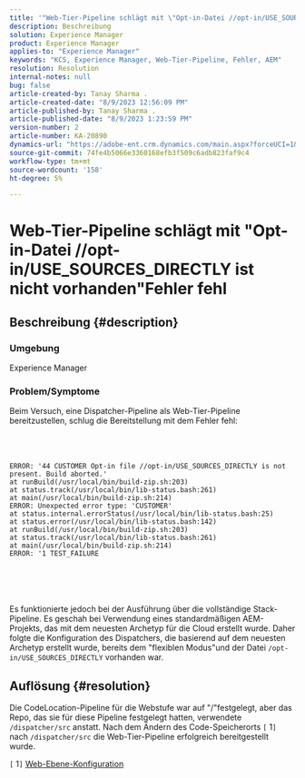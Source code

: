 ```yaml
---
title: '"Web-Tier-Pipeline schlägt mit \"Opt-in-Datei //opt-in/USE_SOURCES_DIRECTLY ist nicht vorhanden\" Fehler fehl'
description: Beschreibung
solution: Experience Manager
product: Experience Manager
applies-to: "Experience Manager"
keywords: "KCS, Experience Manager, Web-Tier-Pipeline, Fehler, AEM"
resolution: Resolution
internal-notes: null
bug: false
article-created-by: Tanay Sharma .
article-created-date: "8/9/2023 12:56:09 PM"
article-published-by: Tanay Sharma .
article-published-date: "8/9/2023 1:23:59 PM"
version-number: 2
article-number: KA-20890
dynamics-url: "https://adobe-ent.crm.dynamics.com/main.aspx?forceUCI=1&pagetype=entityrecord&etn=knowledgearticle&id=21e60317-b436-ee11-bdf4-6045bd006268"
source-git-commit: 74fe4b5066e3360168efb3f509c6adb823faf9c4
workflow-type: tm+mt
source-wordcount: '158'
ht-degree: 5%

---
```


# Web-Tier-Pipeline schlägt mit &quot;Opt-in-Datei //opt-in/USE_SOURCES_DIRECTLY ist nicht vorhanden&quot;Fehler fehl

## Beschreibung {#description}


### Umgebung

Experience Manager



### Problem/Symptome

Beim Versuch, eine Dispatcher-Pipeline als Web-Tier-Pipeline bereitzustellen, schlug die Bereitstellung mit dem Fehler fehl:
<br><br> <br><br>

```
ERROR: '44 CUSTOMER Opt-in file //opt-in/USE_SOURCES_DIRECTLY is not present. Build aborted.'
at runBuild(/usr/local/bin/build-zip.sh:203)
at status.track(/usr/local/bin/lib-status.bash:261)
at main(/usr/local/bin/build-zip.sh:214)
ERROR: Unexpected error type: 'CUSTOMER'
at status.internal.errorStatus(/usr/local/bin/lib-status.bash:25)
at status.error(/usr/local/bin/lib-status.bash:142)
at runBuild(/usr/local/bin/build-zip.sh:203)
at status.track(/usr/local/bin/lib-status.bash:261)
at main(/usr/local/bin/build-zip.sh:214)
ERROR: '1 TEST_FAILURE
```

<br><br> <br><br>
Es funktionierte jedoch bei der Ausführung über die vollständige Stack-Pipeline.
Es geschah bei Verwendung eines standardmäßigen AEM-Projekts, das mit dem neuesten Archetyp für die Cloud erstellt wurde. Daher folgte die Konfiguration des Dispatchers, die basierend auf dem neuesten Archetyp erstellt wurde, bereits dem &quot;flexiblen Modus&quot;und der Datei `/opt-in/USE_SOURCES_DIRECTLY` vorhanden war.


## Auflösung {#resolution}


Die CodeLocation-Pipeline für die Webstufe war auf &quot;/&quot;festgelegt, aber das Repo, das sie für diese Pipeline festgelegt hatten, verwendete `/dispatcher/src` anstatt.
Nach dem Ändern des Code-Speicherorts `[` 1`]`  nach `/dispatcher/src` die Web-Tier-Pipeline erfolgreich bereitgestellt wurde.

`[` 1`]`  [Web-Ebene-Konfiguration](https://experienceleague.adobe.com/docs/experience-manager-cloud-service/content/implementing/using-cloud-manager/cicd-pipelines/configuring-production-pipelines.html#web-tier-config)


